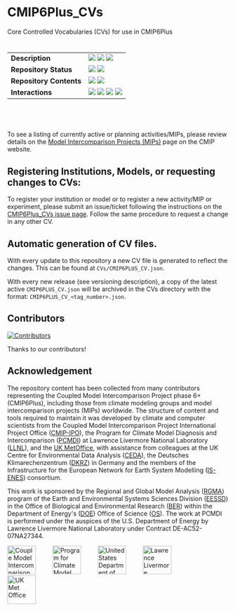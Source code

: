 # CMIP6Plus_CVs

Core Controlled Vocabularies (CVs) for use in CMIP6Plus
#


<div align="center" style="width:100%">
    <table>
        <tr>
            <td><strong>Description</strong></td>
            <td><img src='https://img.shields.io/github/release/WCRP-CMIP/CMIP6Plus_CVs?label=CV%20Version%20%5Blatest%5D'>
            <img src='https://img.shields.io/github/release/PCMDI/cmor?label=CMOR%20Version&color=green'>
            <img src='https://img.shields.io/github/release/PCMDI/mip-cmor-tables?label=MIP%20Table%20Version&color=purple'></td>
        </tr>
        <tr>
            <td><strong>Repository Status</strong></td>
            <td><img src='https://github.com/WCRP-CMIP/CMIP6Plus_CVs/actions/workflows/gen_CV.yml/badge.svg?branch=main'>
            <img src='https://github.com/WCRP-CMIP/CMIP6Plus_CVs/actions/workflows/version_update.yml/badge.svg?branch=main'></td>
        </tr>
        <tr>
            <td><strong>Repository Contents</strong></td>
            <td><img src='https://img.shields.io/badge/activities-%204%20-purple'>
            <img src='https://img.shields.io/badge/experiments-%204%20-red'></td>
        </tr end=true>
        <tr>
            <td><strong>Interactions</strong></td>
            <td><img src='https://img.shields.io/github/discussions/WCRP-CMIP/CMIP6Plus_CVs?label=Discussions'>
            <img src='https://img.shields.io/github/issues/WCRP-CMIP/CMIP6Plus_CVs?label=Requests'>
            <img src="https://img.shields.io/github/contributors/WCRP-CMIP/CMIP6Plus_CVs">
            <img src='https://img.shields.io/github/commit-activity/m/WCRP-CMIP/CMIP6Plus_CVs?label=Commit%20Activity'></td>
        </tr>
    </table>
</div>

<br>





# 


To see a listing of currently active or planning activities/MIPs, please review details on the [Model Intercomparison Projects (MIPs)](https://wcrp-cmip.org/model-intercomparison-projects-mips/) page on the CMIP website.

## Registering Institutions, Models, or requesting changes to CVs:

To register your institution or model or to register a new activity/MIP or experiment, please submit an issue/ticket following the instructions on the [CMIP6Plus_CVs issue page](https://github.com/WCRP-CMIP/CMIP6Plus_CVs/issues/new). Follow the same procedure to request a change in any other CV.

## Automatic generation of CV files. 
With every update to this repository a new CV file is generated to reflect the changes. This can be found at `CVs/CMIP6PLUS_CV.json`. 

With every new release (see versioning description), a copy of the latest active `CMIP6PLUS_CV.json` will be archived in the CVs directory with the format: `CMIP6PLUS_CV_<tag_number>.json`.


## Contributors

[![Contributors](https://contrib.rocks/image?repo=WCRP-CMIP/CMIP6Plus_CVs)](https://github.com/WCRP-CMIP/CMIP6Plus_CVs/graphs/contributors)

Thanks to our contributors!


## Acknowledgement

The repository content has been collected from many contributors representing the Coupled Model Intercomparison Project phase 6+ (CMIP6Plus), including those from climate modeling groups and model intercomparison projects (MIPs) worldwide. The structure of content and tools required to maintain it was developed by climate and computer scientists from the Coupled Model Intercomparison Project International Project Office ([CMIP-IPO](https://wcrp-cmip.org/cmip-governance/project-office/)), the Program for Climate Model Diagnosis and Intercomparison ([PCMDI](https://pcmdi.llnl.gov/)) at Lawrence Livermore National Laboratory ([LLNL](https://www.llnl.gov/)), and the [UK MetOffice](https://www.metoffice.gov.uk/), with assistance from colleagues at the UK Centre for Environmental Data Analysis ([CEDA](https://www.ceda.ac.uk/)), the Deutsches Klimarechenzentrum ([DKRZ](https://www.dkrz.de/en/)) in Germany and the members of the Infrastructure for the European Network for Earth System Modelling ([IS-ENES](https://is.enes.org/)) consortium.

This work is sponsored by the Regional and Global Model Analysis ([RGMA](https://climatemodeling.science.energy.gov/program/regional-global-model-analysis)) program of the Earth and Environmental Systems Sciences Division ([EESSD](https://science.osti.gov/ber/Research/eessd)) in the Office of Biological and Environmental Research ([BER](https://science.osti.gov/ber)) within the Department of Energy's ([DOE](https://www.energy.gov/)) Office of Science ([OS](https://science.osti.gov/)). The work at PCMDI is performed under the auspices of the U.S. Department of Energy by Lawrence Livermore National Laboratory under Contract DE-AC52-07NA27344.

<p>
    <img src="https://pcmdi.github.io/assets/CMIP/100px-CMIP_Logo_RGB_Positive-square-96dpi.png"
         width="65"
         style="margin-right: 30px"
         title="Couple Model Intercomparison Project International Project Office"
         alt="Couple Model Intercomparison Project International Project Office"
    >&nbsp;
    <img src="https://pcmdi.github.io/assets/PCMDI/100px-PCMDI-Logo-NoText-square-png8.png"
         width="65"
         style="margin-right: 30px"
         title="Program for Climate Model Diagnosis and Intercomparison"
         alt="Program for Climate Model Diagnosis and Intercomparison"
    >&nbsp;
    <img src="https://pcmdi.github.io/assets/DOE/480px-DOE_Seal_Color.png"
         width="65"
         style="margin-right: 30px"
         title="United States Department of Energy"
         alt="United States Department of Energy"
    >&nbsp;
    <img src="https://pcmdi.github.io/assets/LLNL/212px-LLNLiconPMS286-WHITEBACKGROUND.png"
         width="65"
         style="margin-right: 30px"
         title="Lawrence Livermore National Laboratory"
         alt="Lawrence Livermore National Laboratory"
    >&nbsp;
    <img src="https://pcmdi.github.io/assets/MetOffice/100px-Met_Office_LogoBLACK.png"
         width="65"
         style="margin-right: 30px"
         title="UK Met Office"
         alt="UK Met Office"
    >
</p>
